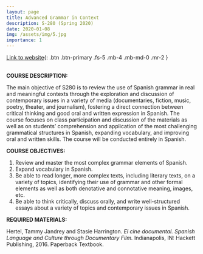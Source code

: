 ```yaml
---
layout: page
title: Advanced Grammar in Context
description: S-280 (Spring 2020)
date: 2020-01-08
img: /assets/img/5.jpg
importance: 1
---
```


[Link to website](https://sarroniz.github.io/S-280/){: .btn .btn-primary .fs-5 .mb-4 .mb-md-0 .mr-2 }
<br>
<br>

**COURSE DESCRIPTION:**    

The main objective of S280 is to review the use of Spanish grammar in real and meaningful contexts through the exploration and discussion of contemporary issues in a variety of media (documentaries, fiction, music, poetry, theater, and journalism), fostering a direct connection between critical thinking and good oral and written expression in Spanish. The course focuses on class participation and discussion of the materials as well as on students’ comprehension and application of the most challenging grammatical structures in Spanish, expanding vocabulary, and improving oral and written skills. The course will be conducted entirely in Spanish.


**COURSE OBJECTIVES:**   

1. Review and master the most complex grammar elements of Spanish.
2. Expand vocabulary in Spanish.
3. Be able to read longer, more complex texts, including literary texts, on a variety of topics, identifying their use of grammar and other formal elements as well as both denotative and connotative meaning, images, etc.
4. Be able to think critically, discuss orally, and write well-structured essays about a variety of topics and contemporary issues in Spanish.


**REQUIRED MATERIALS:**   

Hertel, Tammy Jandrey and Stasie Harrington. _El cine documental. Spanish Language and Culture through Documentary Film._  Indianapolis, IN:  Hackett Publishing, 2016. Paperback Textbook.
